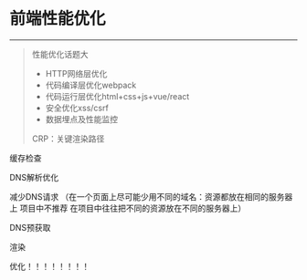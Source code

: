 # 前端性能优化

-----

> 性能优化话题大
>
> - HTTP网络层优化
> - 代码编译层优化webpack
> - 代码运行层优化html+css+js+vue/react
> - 安全优化xss/csrf
> - 数据埋点及性能监控
>
> CRP：关键渲染路径

缓存检查

DNS解析优化

减少DNS请求 （在一个页面上尽可能少用不同的域名：资源都放在相同的服务器上 项目中不推荐 在项目中往往把不同的资源放在不同的服务器上）

DNS预获取

渲染

优化！！！！！！！！